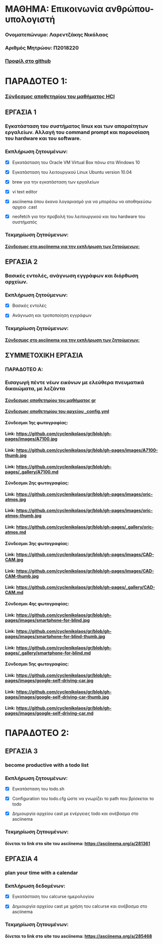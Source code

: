 # ΜΑΘΗΜΑ: Επικοινωνία ανθρώπου-υπολογιστή

### Ονοματεπώνυμο: Λαρεντζάκης Νικόλαος
### Αριθμός Μητρώου: Π2018220
### [Προφίλ στο github](https://github.com/cyclenikolaos)


# ΠΑΡΑΔΟΤΕΟ 1:

### [Σύνδεσμος αποθετηρίου του μαθήματος HCI](https://github.com/cyclenikolaos/hci)

## ΕΡΓΑΣΙΑ 1
### Εγκατάσταση του συστήματος linux και των απαραίτητων εργαλείων. Αλλαγή του command prompt και παρουσίαση του hardware και του software.

### Εκπλήρωση ζητουμένων:
- [x] Εγκατάσταση του Oracle VM Virtual Box πάνω στα Windows 10

- [x] Εγκατάσταση του λειτουργικού Linux Ubuntu version 10.04

- [x] brew για την εγκατάσταση των εργαλείων

- [x] vi text editor

- [x] asciinema όπου έκανα λογαριασμό για να μπορέσω να αποθηκεύσω αρχειο .cast

- [x] neofetch για την προβολή του λειτουργικού και του hardware του συστήματός


### Τεκμηρίωση ζητούμενων: 

#### [Σύνδεσμος στο asciinema για την εκπλήρωση των ζητούμενων:](https://asciinema.org/a/275996)


## ΕΡΓΑΣΙΑ 2
### Βασικές εντολές, ανάγνωση εγγράφων και διόρθωση αρχείων.

### Εκπλήρωση ζητούμενων:
- [x] Βασικές εντολές

- [x] Ανάγνωση και τροποποίηση εγγράφων


### Τεκμηρίωση ζητούμενων: 

#### [Σύνδεσμος στο asciinema για την εκπλήρωση των ζητούμενων:](https://asciinema.org/a/278747)


## ΣΥΜΜΕΤΟΧΙΚΗ ΕΡΓΑΣΙΑ

### ΠΑΡΑΔΟΤΕΟ Α:
### Εισαγωγή πέντε νέων εικόνων με ελεύθερα πνευματικά δικαιώματα, με λεζάντα

#### [Σύνδεσμος αποθετηρίου του μαθήματος gr](https://github.com/cyclenikolaos/gr)
#### [Σύνδεσμος αποθετηρίου του αρχείου _config.yml](https://github.com/cyclenikolaos/gr/blob/gh-pages/_config.yml)
#### Σύνδεσμοι 1ης φωτογραφίας:
#### Link: https://github.com/cyclenikolaos/gr/blob/gh-pages/images/A7100.jpg
#### Link: https://github.com/cyclenikolaos/gr/blob/gh-pages/images/A7100-thumb.jpg
#### Link: https://github.com/cyclenikolaos/gr/blob/gh-pages/_gallery/A7100.md

#### Σύνδεσμοι 2ης φωτογραφίας:
#### Link: https://github.com/cyclenikolaos/gr/blob/gh-pages/images/oric-atmos.jpg
#### Link: https://github.com/cyclenikolaos/gr/blob/gh-pages/images/oric-atmos-thumb.jpg
#### Link: https://github.com/cyclenikolaos/gr/blob/gh-pages/_gallery/oric-atmos.md

#### Σύνδεσμοι 3ης φωτογραφίας:
#### Link: https://github.com/cyclenikolaos/gr/blob/gh-pages/images/CAD-CAM.jpg
#### Link: https://github.com/cyclenikolaos/gr/blob/gh-pages/images/CAD-CAM-thumb.jpg
#### Link: https://github.com/cyclenikolaos/gr/blob/gh-pages/_gallery/CAD-CAM.md

#### Σύνδεσμοι 4ης φωτογραφίας:
#### Link: https://github.com/cyclenikolaos/gr/blob/gh-pages/images/smartphone-for-blind.jpg
#### Link: https://github.com/cyclenikolaos/gr/blob/gh-pages/images/smartphone-for-blind-thumb.jpg
#### Link: https://github.com/cyclenikolaos/gr/blob/gh-pages/_gallery/smartphone-for-blind.md

#### Σύνδεσμοι 5ης φωτογραφίας:
#### Link: https://github.com/cyclenikolaos/gr/blob/gh-pages/images/google-self-driving-car.jpg
#### Link: https://github.com/cyclenikolaos/gr/blob/gh-pages/images/google-self-driving-car-thumb.jpg
#### Link: https://github.com/cyclenikolaos/gr/blob/gh-pages/images/google-self-driving-car.md


# ΠΑΡΑΔΟΤΕΟ 2:

## ΕΡΓΑΣΙΑ 3
### become productive with a todo list

### Εκπλήρωση ζητουμένων:
- [x] Εγκατάσταση του todo.sh

- [x] Configuration του todo.cfg ώστε να γνωρίζει το path που βρίσκεται το todo

- [x] Δημιουργία αρχείου cast με ενέργειες todo και ανέβασμα στο asciinema


### Τεκμηρίωση ζητουμένων:

#### δίνεται το link στο site του asciinema: https://asciinema.org/a/281361

## ΕΡΓΑΣΙΑ 4
### plan your time with a calendar

### Εκπλήρωση δεδομένων:
- [x] Εγκατάσταση του calcurse ημερολογίου

- [x] Δημιουργία αρχείου cast με χρήση του calcurse και ανέβασμα στο asciinema


### Τεκμηρίωση ζητουμένων:

#### δίνεται το link στο site του asciinema: https://asciinema.org/a/285468

